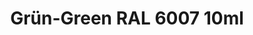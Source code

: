 ---
layout: product
title: "Grün-Green RAL 6007 10ml"
price: "330" 
desc: "Acrylic Laquer 10mL"
img_path: "/assets/img/RC049.jpg"
brand: "AK "
available: false
special_offer: false
new: false
soon: false
cat: "020000"
subcat: "020200"
subsubcat: "020201"
sifra: "RC049"
popular: false
---